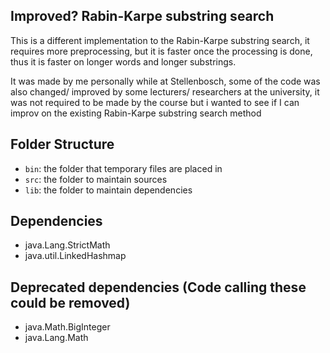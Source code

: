 ## Improved? Rabin-Karpe substring search

This is a different implementation to the Rabin-Karpe substring search, it requires more preprocessing, but it is faster once the processing is done, thus it is faster on longer words and longer substrings.

It was made by me personally while at Stellenbosch, some of the code was also changed/ improved by some lecturers/ researchers at the university, it was not required to be made by the course but i wanted to see if I can improv on the existing Rabin-Karpe substring search method

## Folder Structure
- `bin`: the folder that temporary files are placed in
- `src`: the folder to maintain sources
- `lib`: the folder to maintain dependencies

## Dependencies
+ java.Lang.StrictMath
+ java.util.LinkedHashmap

## Deprecated dependencies (Code calling these could be removed)
+ java.Math.BigInteger
+ java.Lang.Math

